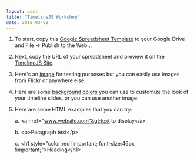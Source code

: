 ```yaml
---
layout: post
title: "TimelineJS Workshop"
date: 2018-03-02
---
```


1. To start, copy this [Google Spreadsheet Template](https://docs.google.com/spreadsheets/d/1pHBvXN7nmGkiG8uQSUB82eNlnL8xHu6kydzH_-eguHQ/template/preview?usp=drive_web) to your Google Drive and File -> Publish to the Web...

2. Next, copy the URL of your spreadsheet and preview it on the [TimelineJS Site](https://timeline.knightlab.com/#make-step-3).

3. Here's an [image](https://cdn.theatlantic.com/assets/media/img/mt/2015/04/AshevilleScene/lead_960.jpg?1430308869) for testing purposes but you can easily use images from Flickr or anywhere else.

4. Here are some [background colors](https://www.w3schools.com/colors/colors_names.asp) you can use to customize the look of your timeline slides, or you can use another image.

5. Here are some HTML examples that you can try:
  
    a. &lt;a href="www.website.com"&gt;text to display&lt;/a&gt;
    
    b. &lt;p&gt;Paragraph text&lt;/p&gt;
    
    c. &lt;h1 style="color:red !important; font-size:46px !important;"&gt;Heading&lt;/h1&gt;
